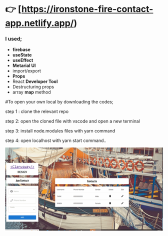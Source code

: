 # :point_right: [https://ironstone-fire-contact-app.netlify.app/)

### I used;
  - <b>firebase</b>
  - <b>useState</b>
  - <b>useEffect</b>
  - <b>Metarial UI</b>
  - import/export
  - <b>Props</b>
  - React <b>Developer Tool</b>
  - Destructuring props
  - array <b>map</b> method

#To open your own local by downloading the codes;

step 1 : clone the relevant repo

step 2: open the cloned file with vscode and open a new terminal

step 3: install node.modules files with yarn command

step 4: open localhost with yarn start command..



![Random User App](https://github.com/IRONSTONE-A/fire-contact-app/blob/master/react-react-firebase-contact-app.gif)
